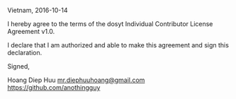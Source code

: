 Vietnam, 2016-10-14

I hereby agree to the terms of the dosyt Individual Contributor License
Agreement v1.0.

I declare that I am authorized and able to make this agreement and sign this
declaration.

Signed,

Hoang Diep Huu mr.diephuuhoang@gmail.com https://github.com/anothingguy
